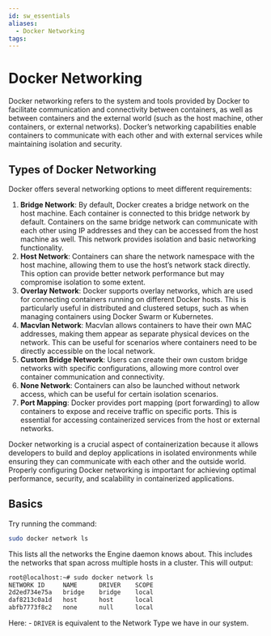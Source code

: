 ```yaml
---
id: sw_essentials
aliases:
  - Docker Networking
tags:
---
```


# Docker Networking

Docker networking refers to the system and tools provided by Docker to facilitate communication and connectivity between containers, as well as between containers and the external world (such as the host machine, other containers, or external networks). Docker’s networking capabilities enable containers to communicate with each other and with external services while maintaining isolation and security.

## Types of Docker Networking

Docker offers several networking options to meet different requirements:

1. **Bridge Network**: By default, Docker creates a bridge network on the host machine. Each container is connected to this bridge network by default. Containers on the same bridge network can communicate with each other using IP addresses and they can be accessed from the host machine as well. This network provides isolation and basic networking functionality.
2. **Host Network**: Containers can share the network namespace with the host machine, allowing them to use the host’s network stack directly. This option can provide better network performance but may compromise isolation to some extent.
3. **Overlay Network**: Docker supports overlay networks, which are used for connecting containers running on different Docker hosts. This is particularly useful in distributed and clustered setups, such as when managing containers using Docker Swarm or Kubernetes.
4. **Macvlan Network**: Macvlan allows containers to have their own MAC addresses, making them appear as separate physical devices on the network. This can be useful for scenarios where containers need to be directly accessible on the local network.
5. **Custom Bridge Network**: Users can create their own custom bridge networks with specific configurations, allowing more control over container communication and connectivity.
6. **None Network**: Containers can also be launched without network access, which can be useful for certain isolation scenarios.
7. **Port Mapping**: Docker provides port mapping (port forwarding) to allow containers to expose and receive traffic on specific ports. This is essential for accessing containerized services from the host or external networks.

Docker networking is a crucial aspect of containerization because it allows developers to build and deploy applications in isolated environments while ensuring they can communicate with each other and the outside world. Properly configuring Docker networking is important for achieving optimal performance, security, and scalability in containerized applications.

## Basics

Try running the command:

```bash
sudo docker network ls
```

This lists all the networks the Engine daemon knows about. This includes the networks that span across multiple hosts in a cluster. This will output:

```bash
root@localhost:~# sudo docker network ls
NETWORK ID     NAME      DRIVER    SCOPE
2d2ed734e75a   bridge    bridge    local
daf8213c0a1d   host      host      local
abfb7773f8c2   none      null      local
```

Here: - `DRIVER` is equivalent to the Network Type we have in our system.
